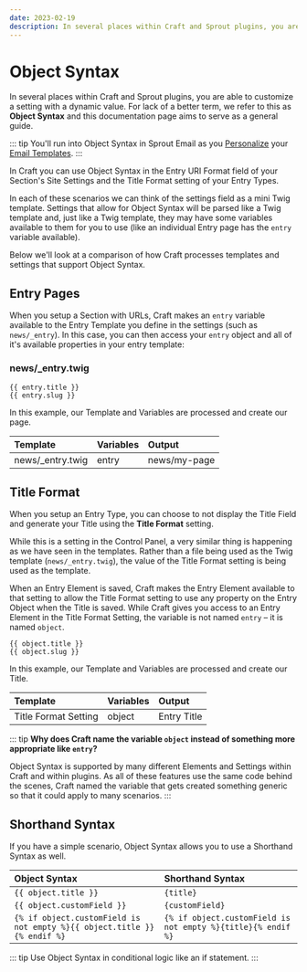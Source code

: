 ```yaml
---
date: 2023-02-19
description: In several places within Craft and Sprout plugins, you are able to customize a setting with a dynamic value.
---
```


# Object Syntax

In several places within Craft and Sprout plugins, you are able to customize a setting with a dynamic value. For lack of a better term, we refer to this as **Object Syntax** and this documentation page aims to serve as a general guide.

::: tip
You'll run into Object Syntax in Sprout Email as you [Personalize](./personalization.md) your [Email Templates](./custom-email-templates.md).
:::

In Craft you can use Object Syntax in the Entry URI Format field of your Section's Site Settings and the Title Format setting of your Entry Types.

In each of these scenarios we can think of the settings field as a mini Twig template. Settings that allow for Object Syntax will be parsed like a Twig template and, just like a Twig template, they may have some variables available to them for you to use (like an individual Entry page has the `entry` variable available).

Below we'll look at a comparison of how Craft processes templates and settings that support Object Syntax.

## Entry Pages

When you setup a Section with URLs, Craft makes an `entry` variable available to the Entry Template you define in the settings (such as `news/_entry`). In this case, you can then access your `entry` object and all of it's available properties in your entry template:

### news/_entry.twig

``` twig
{{ entry.title }}
{{ entry.slug }}
```

In this example, our Template and Variables are processed and create our page.

| Template |  Variables | Output  |
|:-------- |:---------- |:------- |
| news/_entry.twig | entry | news/my-page |

## Title Format

When you setup an Entry Type, you can choose to not display the Title Field and generate your Title using the **Title Format** setting.

While this is a setting in the Control Panel, a very similar thing is happening as we have seen in the templates. Rather than a file being used as the Twig template (`news/_entry.twig`), the value of the Title Format setting is being used as the template.

When an Entry Element is saved, Craft makes the Entry Element available to that setting to allow the Title Format setting to use any property on the Entry Object when the Title is saved. While Craft gives you access to an Entry Element in the Title Format Setting, the variable is not named `entry` – it is named `object`.

``` twig
{{ object.title }}
{{ object.slug }}
```

In this example, our Template and Variables are processed and create our Title.

| Template |  Variables | Output  |
|:-------- |:---------- |:------- |
| Title Format Setting | object | Entry Title |

::: tip
**Why does Craft name the variable `object` instead of something more appropriate like `entry`?**

Object Syntax is supported by many different Elements and Settings within Craft and within plugins. As all of these features use the same code behind the scenes, Craft named the variable that gets created something generic so that it could apply to many scenarios.
:::

## Shorthand Syntax

If you have a simple scenario, Object Syntax allows you to use a Shorthand Syntax as well.

| Object Syntax            | Shorthand Syntax |
|:------------------------ |:---------------- |
| `{{ object.title }}`       | `{title}`          |
| `{{ object.customField }}` | `{customField}`    |
| `{% if object.customField is not empty %}{{ object.title }}{% endif %}` | `{% if object.customField is not empty %}{title}{% endif %}` |

::: tip
Use Object Syntax in conditional logic like an if statement.
:::

